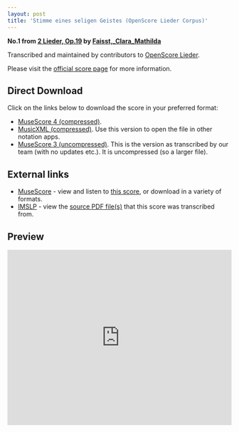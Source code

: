 ```yaml
---
layout: post
title: 'Stimme eines seligen Geistes (OpenScore Lieder Corpus)'
---
```


__No.1 from [2 Lieder, Op.19](https://fourscoreandmore.org/openscore/lieder/Faisst,_Clara_Mathilda/2_Lieder,_Op.19/) by [Faisst,_Clara_Mathilda](https://fourscoreandmore.org/openscore/lieder/Faisst,_Clara_Mathilda)__

Transcribed and maintained by contributors to [OpenScore Lieder].

Please visit the [official score page] for more information.

[official score page]: https://musescore.com/openscore-lieder-corpus/scores/6575317
[OpenScore Lieder]: https://musescore.com/openscore-lieder-corpus

## Direct Download

Click on the links below to download the score in your preferred format:
- [MuseScore 4 (compressed)](https://fourscoreandmore.org/openscore/lieder/Faisst,_Clara_Mathilda/2_Lieder,_Op.19/1_Stimme_eines_seligen_Geistes.mscz).
- [MusicXML (compressed)](https://fourscoreandmore.org/openscore/lieder/Faisst,_Clara_Mathilda/2_Lieder,_Op.19/1_Stimme_eines_seligen_Geistes.mxl). Use this version to open the file in other notation apps.
- [MuseScore 3 (uncompressed)](https://raw.githubusercontent.com/OpenScore/Lieder/refs/heads/main/scores/Faisst,_Clara_Mathilda/2_Lieder,_Op.19/1_Stimme_eines_seligen_Geistes/lc6575317.mscx). This is the version as transcribed by our team (with no updates etc.). It is uncompressed (so a larger file).

## External links

- [MuseScore] - view and listen to [this score][MuseScore], or download in a variety of formats.
- [IMSLP] - view the [source PDF file(s)][IMSLP] that this score was transcribed from.

[MuseScore]: https://musescore.com/score/6575317
[IMSLP]: https://imslp.org/wiki/Special:ReverseLookup/622488

## Preview

<iframe width="100%" height="394" src="https://musescore.com/openscore-lieder-corpus/scores/6575317/embed" frameborder="0" allowfullscreen allow="autoplay; fullscreen"></iframe>
